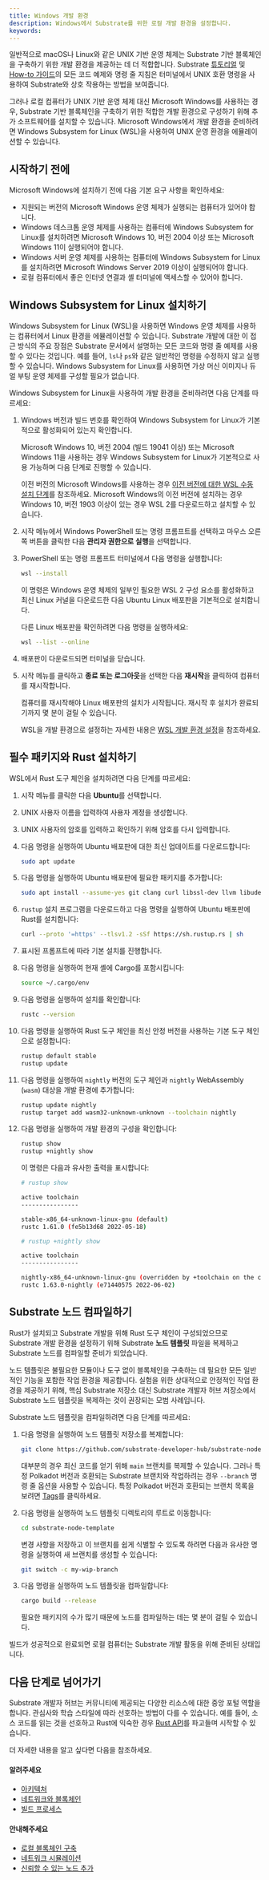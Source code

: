 ```yaml
---
title: Windows 개발 환경
description: Windows에서 Substrate를 위한 로컬 개발 환경을 설정합니다.
keywords:
---
```


일반적으로 macOS나 Linux와 같은 UNIX 기반 운영 체제는 Substrate 기반 블록체인을 구축하기 위한 개발 환경을 제공하는 데 더 적합합니다.
Substrate [튜토리얼](/tutorials/) 및 [How-to 가이드](/reference/how-to-guides/)의 모든 코드 예제와 명령 줄 지침은 터미널에서 UNIX 호환 명령을 사용하여 Substrate와 상호 작용하는 방법을 보여줍니다.

그러나 로컬 컴퓨터가 UNIX 기반 운영 체제 대신 Microsoft Windows를 사용하는 경우, Substrate 기반 블록체인을 구축하기 위한 적합한 개발 환경으로 구성하기 위해 추가 소프트웨어를 설치할 수 있습니다.
Microsoft Windows에서 개발 환경을 준비하려면 Windows Subsystem for Linux (WSL)을 사용하여 UNIX 운영 환경을 에뮬레이션할 수 있습니다.

## 시작하기 전에

Microsoft Windows에 설치하기 전에 다음 기본 요구 사항을 확인하세요:

- 지원되는 버전의 Microsoft Windows 운영 체제가 실행되는 컴퓨터가 있어야 합니다.
- Windows 데스크톱 운영 체제를 사용하는 컴퓨터에 Windows Subsystem for Linux를 설치하려면 Microsoft Windows 10, 버전 2004 이상 또는 Microsoft Windows 11이 실행되어야 합니다.
- Windows 서버 운영 체제를 사용하는 컴퓨터에 Windows Subsystem for Linux를 설치하려면 Microsoft Windows Server 2019 이상이 실행되어야 합니다.
- 로컬 컴퓨터에서 좋은 인터넷 연결과 셸 터미널에 액세스할 수 있어야 합니다.

## Windows Subsystem for Linux 설치하기

Windows Subsystem for Linux (WSL)을 사용하면 Windows 운영 체제를 사용하는 컴퓨터에서 Linux 환경을 에뮬레이션할 수 있습니다.
Substrate 개발에 대한 이 접근 방식의 주요 장점은 Substrate 문서에서 설명하는 모든 코드와 명령 줄 예제를 사용할 수 있다는 것입니다.
예를 들어, `ls`나 `ps`와 같은 일반적인 명령을 수정하지 않고 실행할 수 있습니다.
Windows Subsystem for Linux를 사용하면 가상 머신 이미지나 듀얼 부팅 운영 체제를 구성할 필요가 없습니다.

Windows Subsystem for Linux을 사용하여 개발 환경을 준비하려면 다음 단계를 따르세요:

1. Windows 버전과 빌드 번호를 확인하여 Windows Subsystem for Linux가 기본적으로 활성화되어 있는지 확인합니다.

   Microsoft Windows 10, 버전 2004 (빌드 19041 이상) 또는 Microsoft Windows 11을 사용하는 경우 Windows Subsystem for Linux가 기본적으로 사용 가능하며 다음 단계로 진행할 수 있습니다.

   이전 버전의 Microsoft Windows를 사용하는 경우 [이전 버전에 대한 WSL 수동 설치 단계](https://docs.microsoft.com/en-us/windows/wsl/install-manual)를 참조하세요.
   Microsoft Windows의 이전 버전에 설치하는 경우 Windows 10, 버전 1903 이상이 있는 경우 WSL 2를 다운로드하고 설치할 수 있습니다.

1. 시작 메뉴에서 Windows PowerShell 또는 명령 프롬프트를 선택하고 마우스 오른쪽 버튼을 클릭한 다음 **관리자 권한으로 실행**을 선택합니다.

1. PowerShell 또는 명령 프롬프트 터미널에서 다음 명령을 실행합니다:

   ```bash
   wsl --install
   ```

   이 명령은 Windows 운영 체제의 일부인 필요한 WSL 2 구성 요소를 활성화하고 최신 Linux 커널을 다운로드한 다음 Ubuntu Linux 배포판을 기본적으로 설치합니다.

   다른 Linux 배포판을 확인하려면 다음 명령을 실행하세요:

   ```bash
   wsl --list --online
   ```

1. 배포판이 다운로드되면 터미널을 닫습니다.

1. 시작 메뉴를 클릭하고 **종료 또는 로그아웃**을 선택한 다음 **재시작**을 클릭하여 컴퓨터를 재시작합니다.

   컴퓨터를 재시작해야 Linux 배포판의 설치가 시작됩니다.
   재시작 후 설치가 완료되기까지 몇 분이 걸릴 수 있습니다.

   WSL을 개발 환경으로 설정하는 자세한 내용은 [WSL 개발 환경 설정](https://docs.microsoft.com/en-us/windows/wsl/setup/environment)을 참조하세요.

## 필수 패키지와 Rust 설치하기

WSL에서 Rust 도구 체인을 설치하려면 다음 단계를 따르세요:

1. 시작 메뉴를 클릭한 다음 **Ubuntu**를 선택합니다.

1. UNIX 사용자 이름을 입력하여 사용자 계정을 생성합니다.

1. UNIX 사용자의 암호를 입력하고 확인하기 위해 암호를 다시 입력합니다.

1. 다음 명령을 실행하여 Ubuntu 배포판에 대한 최신 업데이트를 다운로드합니다:

   ```bash
   sudo apt update
   ```

1. 다음 명령을 실행하여 Ubuntu 배포판에 필요한 패키지를 추가합니다:

   ```bash
   sudo apt install --assume-yes git clang curl libssl-dev llvm libudev-dev make protobuf-compiler
   ```

1. `rustup` 설치 프로그램을 다운로드하고 다음 명령을 실행하여 Ubuntu 배포판에 Rust를 설치합니다:

   ```bash
   curl --proto '=https' --tlsv1.2 -sSf https://sh.rustup.rs | sh
   ```

1. 표시된 프롬프트에 따라 기본 설치를 진행합니다.

1. 다음 명령을 실행하여 현재 셸에 Cargo를 포함시킵니다:

   ```bash
   source ~/.cargo/env
   ```

1. 다음 명령을 실행하여 설치를 확인합니다:

   ```bash
   rustc --version
   ```

1. 다음 명령을 실행하여 Rust 도구 체인을 최신 안정 버전을 사용하는 기본 도구 체인으로 설정합니다:

   ```bash
   rustup default stable
   rustup update
   ```

1. 다음 명령을 실행하여 `nightly` 버전의 도구 체인과 `nightly` WebAssembly (`wasm`) 대상을 개발 환경에 추가합니다:

   ```bash
   rustup update nightly
   rustup target add wasm32-unknown-unknown --toolchain nightly
   ```

1. 다음 명령을 실행하여 개발 환경의 구성을 확인합니다:

   ```bash
   rustup show
   rustup +nightly show
   ```

   이 명령은 다음과 유사한 출력을 표시합니다:

   ```bash
   # rustup show

   active toolchain
   ----------------

   stable-x86_64-unknown-linux-gnu (default)
   rustc 1.61.0 (fe5b13d68 2022-05-18)

   # rustup +nightly show

   active toolchain
   ----------------

   nightly-x86_64-unknown-linux-gnu (overridden by +toolchain on the command line)
   rustc 1.63.0-nightly (e71440575 2022-06-02)
   ```

## Substrate 노드 컴파일하기

Rust가 설치되고 Substrate 개발을 위해 Rust 도구 체인이 구성되었으므로 Substrate 개발 환경을 설정하기 위해 Substrate **노드 템플릿** 파일을 복제하고 Substrate 노드를 컴파일할 준비가 되었습니다.

노드 템플릿은 불필요한 모듈이나 도구 없이 블록체인을 구축하는 데 필요한 모든 일반적인 기능을 포함한 작업 환경을 제공합니다.
실험을 위한 상대적으로 안정적인 작업 환경을 제공하기 위해, 핵심 Substrate 저장소 대신 Substrate 개발자 허브 저장소에서 Substrate 노드 템플릿을 복제하는 것이 권장되는 모범 사례입니다.

Substrate 노드 템플릿을 컴파일하려면 다음 단계를 따르세요:

1. 다음 명령을 실행하여 노드 템플릿 저장소를 복제합니다:

   ```bash
   git clone https://github.com/substrate-developer-hub/substrate-node-template
   ```

   대부분의 경우 최신 코드를 얻기 위해 `main` 브랜치를 복제할 수 있습니다.
   그러나 특정 Polkadot 버전과 호환되는 Substrate 브랜치와 작업하려는 경우 `--branch` 명령 줄 옵션을 사용할 수 있습니다.
   특정 Polkadot 버전과 호환되는 브랜치 목록을 보려면 [Tags](https://github.com/substrate-developer-hub/substrate-node-template/tags)를 클릭하세요.

1. 다음 명령을 실행하여 노드 템플릿 디렉토리의 루트로 이동합니다:

   ```bash
   cd substrate-node-template
   ```

   변경 사항을 저장하고 이 브랜치를 쉽게 식별할 수 있도록 하려면 다음과 유사한 명령을 실행하여 새 브랜치를 생성할 수 있습니다:

   ```bash
   git switch -c my-wip-branch
   ```

1. 다음 명령을 실행하여 노드 템플릿을 컴파일합니다:

   ```bash
   cargo build --release
   ```

   필요한 패키지의 수가 많기 때문에 노드를 컴파일하는 데는 몇 분이 걸릴 수 있습니다.

빌드가 성공적으로 완료되면 로컬 컴퓨터는 Substrate 개발 활동을 위해 준비된 상태입니다.

## 다음 단계로 넘어가기

Substrate 개발자 허브는 커뮤니티에 제공되는 다양한 리소스에 대한 중앙 포털 역할을 합니다.
관심사와 학습 스타일에 따라 선호하는 방법이 다를 수 있습니다.
예를 들어, 소스 코드를 읽는 것을 선호하고 Rust에 익숙한 경우 [Rust API](https://paritytech.github.io/substrate/master)를 파고들며 시작할 수 있습니다.

<!-- TODO NAV.YAML -->
<!-- add these back -->
<!--Substrate 및 Substrate 생태계에 처음 접하는 경우 [탐색](/explore/)을 통해 사용 가능한 리소스와 찾을 수 있는 위치에 대한 더 넓은 이해를 얻을 수 있습니다.-->

더 자세한 내용을 알고 싶다면 다음을 참조하세요.

#### 알려주세요

- [아키텍처](/learn/architecture/)
- [네트워크와 블록체인](/learn/node-and-network-types/)
- [빌드 프로세스](/build/build-process)

#### 안내해주세요

- [로컬 블록체인 구축](/tutorials/build-a-blockchain/build-local-blockchain/)
- [네트워크 시뮬레이션](/tutorials/build-a-blockchain/simulate-network/)
- [신뢰할 수 있는 노드 추가](/tutorials/build-a-blockchain/add-trusted-nodes/)